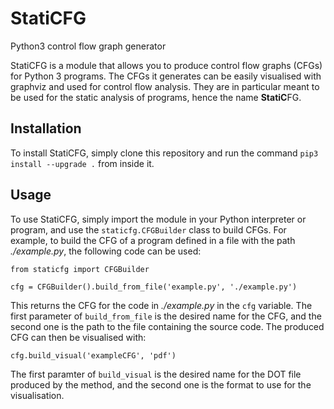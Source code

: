 # StatiCFG
Python3 control flow graph generator

StatiCFG is a module that allows you to produce control flow graphs (CFGs) for Python 3 programs. The CFGs it generates
can be easily visualised with graphviz and used for control flow analysis. They are in particular meant to be used for the static
analysis of programs, hence the name **StatiC**FG.

## Installation

To install StatiCFG, simply clone this repository and run the command `pip3 install --upgrade .` from inside it.

## Usage

To use StatiCFG, simply import the module in your Python interpreter or program, and use the `staticfg.CFGBuilder` class to 
build CFGs. For example, to build the CFG of a program defined in a file with the path *./example.py*, the following code can 
be used:

```
from staticfg import CFGBuilder

cfg = CFGBuilder().build_from_file('example.py', './example.py')
```

This returns the CFG for the code in *./example.py* in the `cfg` variable. The first parameter of `build_from_file` is the 
desired name for the CFG, and the second one is the path to the file containing the source code. The produced CFG can then be 
visualised with:

```
cfg.build_visual('exampleCFG', 'pdf')
```

The first paramter of `build_visual` is the desired name for the DOT file produced by the method, and the second one is the
format to use for the visualisation.
